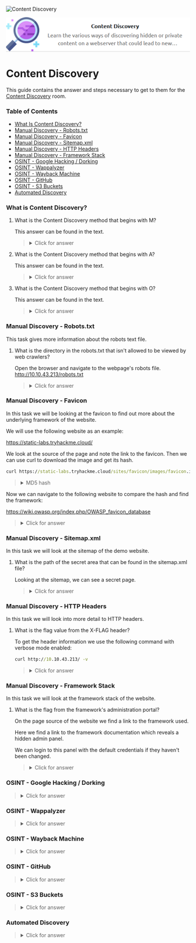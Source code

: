 ![Content Discovery](https://tryhackme-images.s3.amazonaws.com/user-uploads/5efe36fb68daf465530ca761/room-content/03376575e888fd097280c51469c29fbc.png)

<p align="center">
   <img src="https://github.com/Kevinovitz/TryHackMe_Writeups/blob/main/contentdiscovery/Content_Discovery_Cover.png" alt="Content Discovery Logo">
</p>

# Content Discovery

This guide contains the answer and steps necessary to get to them for the [Content Discovery](https://tryhackme.com/room/contentdiscovery) room.

### Table of Contents

- [What Is Content Discovery?](#what-is-content-discovery)
- [Manual Discovery - Robots.txt](#manual-discovery---robots.txt)
- [Manual Discovery - Favicon](#manual-discovery---favicon)
- [Manual Discovery - Sitemap.xml](#manual-discovery---sitemap.xml)
- [Manual Discovery - HTTP Headers](#manual-discovery---http-headers)
- [Manual Discovery - Framework Stack](#manual-discovery---framework-stack)
- [OSINT - Google Hacking / Dorking](#osint---google-hacking-/-dorking)
- [OSINT - Wappalyzer](#osint---wappalyzer)
- [OSINT - Wayback Machine](#osint---wayback-machine)
- [OSINT - GitHub](#osint---github)
- [OSINT - S3 Buckets](#osint---s3-buckets)
- [Automated Discovery](#automated-discovery)

### What is Content Discovery?

1. What is the Content Discovery method that begins with M?

   This answer can be found in the text.

   ><details><summary>Click for answer</summary>Manually</details>

2. What is the Content Discovery method that begins with A?

   This answer can be found in the text.

   ><details><summary>Click for answer</summary>Automated</details>

3. What is the Content Discovery method that begins with O?

   This answer can be found in the text.

   ><details><summary>Click for answer</summary>OSINT</details>

### Manual Discovery - Robots.txt

This task gives more information about the robots text file.

1. What is the directory in the robots.txt that isn't allowed to be viewed by web crawlers?

   Open the browser and navigate to the webpage's robots file. http://10.10.43.213/robots.txt

   ><details><summary>Click for answer</summary>/staff-portal</details>

### Manual Discovery - Favicon

In this task we will be looking at the favicon to find out more about the underlying framework of the website.

We will use the following website as an example:

https://static-labs.tryhackme.cloud/

We look at the source of the page and note the link to the favicon. Then we can use curl to download the image and get its hash.

```cmd
curl https://static-labs.tryhackme.cloud/sites/favicon/images/favicon.ico | md5sum
```

><details><summary>MD5 hash</summary>f276b19aabcb4ae8cda4d22625c6735f</details>

Now we can navigate to the following website to compare the hash and find the framework:

https://wiki.owasp.org/index.php/OWASP_favicon_database


   ><details><summary>Click for answer</summary>cgiirc</details>

### Manual Discovery - Sitemap.xml

In this task we will look at the sitemap of the demo website. 

1. What is the path of the secret area that can be found in the sitemap.xml file?

   Looking at the sitemap, we can see a secret page.

   ><details><summary>Click for answer</summary>/s3cr3t-area</details>

### Manual Discovery - HTTP Headers

In this task we will look into more detail to HTTP headers.

1. What is the flag value from the X-FLAG header?

   To get the header information we use the following command with verbose mode enabled:
   
   ```cmd
   curl http://10.10.43.213/ -v
   ```

   ><details><summary>Click for answer</summary>THM{HEADER_FLAG}</details>

### Manual Discovery - Framework Stack

In this task we will look at the framework stack of the website.

1. What is the flag from the framework's administration portal? 

   On the page source of the website we find a link to the framework used. 
   
   
   
   Here we find a link to the framework documentation which reveals a hidden admin panel.
   
   
   
   We can login to this panel with the default credentials if they haven't been changed.

   ><details><summary>Click for answer</summary>THM{CHANGE_DEFAULT_CREDENTIALS}</details>

### OSINT - Google Hacking / Dorking



   ><details><summary>Click for answer</summary></details>

### OSINT - Wappalyzer



   ><details><summary>Click for answer</summary></details>

### OSINT - Wayback Machine



   ><details><summary>Click for answer</summary></details>

### OSINT - GitHub



   ><details><summary>Click for answer</summary></details>

### OSINT - S3 Buckets



   ><details><summary>Click for answer</summary></details>

### Automated Discovery



   ><details><summary>Click for answer</summary></details>
